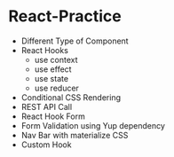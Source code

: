 # React-Practice

* Different Type of Component
* React Hooks
  * use context
  * use effect
  * use state
  * use reducer
* Conditional CSS Rendering
* REST API Call
* React Hook Form
* Form Validation using Yup dependency
* Nav Bar with materialize CSS
* Custom Hook
